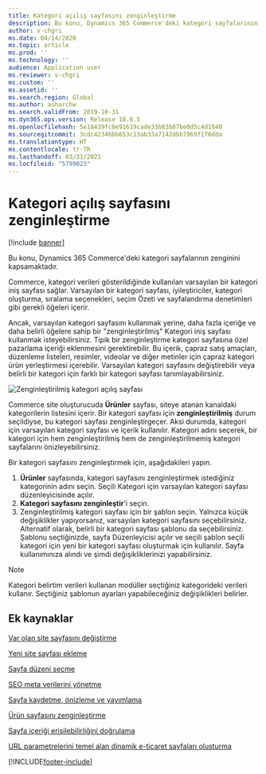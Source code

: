 ```yaml
---
title: Kategori açılış sayfasını zenginleştirme
description: Bu konu, Dynamics 365 Commerce'deki kategori sayfalarının zenginini kapsamaktadır.
author: v-chgri
ms.date: 04/14/2020
ms.topic: article
ms.prod: ''
ms.technology: ''
audience: Application user
ms.reviewer: v-chgri
ms.custom: ''
ms.assetid: ''
ms.search.region: Global
ms.author: asharchw
ms.search.validFrom: 2019-10-31
ms.dyn365.ops.version: Release 10.0.5
ms.openlocfilehash: 5e18439fc0e91619cade33b83b87be0d5c4d1040
ms.sourcegitcommit: 3cdc42346bb653c13ab33a7142dbb7969f1f6dda
ms.translationtype: HT
ms.contentlocale: tr-TR
ms.lasthandoff: 03/31/2021
ms.locfileid: "5799023"
---
```

# <a name="enrich-a-category-landing-page"></a>Kategori açılış sayfasını zenginleştirme

[!include [banner](includes/banner.md)]

Bu konu, Dynamics 365 Commerce'deki kategori sayfalarının zenginini kapsamaktadır.

Commerce, kategori verileri gösterildiğinde kullanılan varsayılan bir kategori iniş sayfası sağlar. Varsayılan bir kategori sayfası, iyileştiriciler, kategori oluşturma, sıralama seçenekleri, seçim Özeti ve sayfalandırma denetimleri gibi gerekli öğeleri içerir. 

Ancak, varsayılan kategori sayfasını kullanmak yerine, daha fazla içeriğe ve daha belirli öğelere sahip bir "zenginleştirilmiş" Kategori iniş sayfası kullanmak isteyebilirsiniz. Tipik bir zenginleştirme kategori sayfasına özel pazarlama içeriği eklenmesini gerektirebilir. Bu içerik, çapraz satış amaçları, düzenleme listeleri, resimler, videolar ve diğer metinler için çapraz kategori ürün yerleştirmesi içerebilir. Varsayılan kategori sayfasını değiştirebilir veya belirli bir kategori için farklı bir kategori sayfası tanımlayabilirsiniz.

![Zenginleştirilmiş kategori açılış sayfası](./media/CategoryLandingPages.png)

Commerce site oluşturucuda **Ürünler** sayfası, siteye atanan kanaldaki kategorilerin listesini içerir. Bir kategori sayfası için **zenginleştirilmiş** durum seçildiyse, bu kategori sayfası zenginleştirgeçer. Aksi durumda, kategori için varsayılan kategori sayfası ve içerik kullanılır. Kategori adını seçerek, bir kategori için hem zenginleştirilmiş hem de zenginleştirilmemiş kategori sayfalarını önizleyebilirsiniz.

Bir kategori sayfasını zenginleştirmek için, aşağıdakileri yapın.

1. **Ürünler** sayfasında, kategori sayfasını zenginleştirmek istediğiniz kategorinin adını seçin. Seçili Kategori için varsayılan kategori sayfası düzenleyicisinde açılır.
2. **Kategori sayfasını zenginleştir**'i seçin.
3. Zenginleştirilmiş kategori sayfası için bir şablon seçin. Yalnızca küçük değişiklikler yapıyorsanız, varsayılan kategori sayfasını seçebilirsiniz. Alternatif olarak, belirli bir kategori sayfası şablonu da seçebilirsiniz. Şablonu seçtiğinizde, sayfa Düzenleyicisi açılır ve seçili şablon seçili kategori için yeni bir kategori sayfası oluşturmak için kullanılır. Sayfa kullanımınıza alındı ve şimdi değişikliklerinizi yapabilirsiniz.

> [!NOTE]
> Kategori belirtim verileri kullanan modüller seçtiğiniz kategorideki verileri kullanır. Seçtiğiniz şablonun ayarları yapabileceğiniz değişiklikleri belirler.

## <a name="additional-resources"></a>Ek kaynaklar

[Var olan site sayfasını değiştirme](modify-existing-page.md)

[Yeni site sayfası ekleme](add-new-page.md)

[Sayfa düzeni seçme](select-page-layouts.md)

[SEO meta verilerini yönetme](manage-seo-metadata.md)

[Sayfa kaydetme, önizleme ve yayımlama](save-preview-publish-page.md)

[Ürün sayfasını zenginleştirme](enrich-product-page.md)

[Sayfa içeriği erişilebilirliğini doğrulama](verify-accessibility.md)

[URL parametrelerini temel alan dinamik e-ticaret sayfaları oluşturma](create-dynamic-pages.md)


[!INCLUDE[footer-include](../includes/footer-banner.md)]
